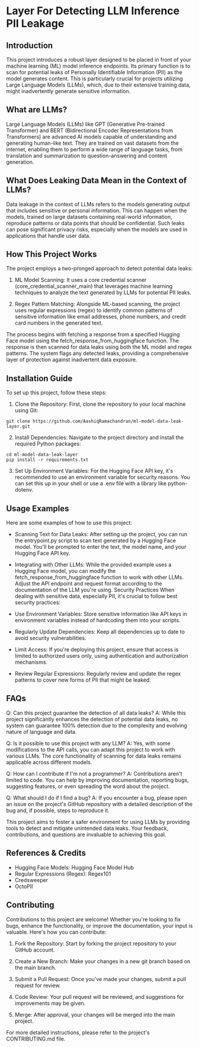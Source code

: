 # Layer For Detecting LLM Inference PII Leakage
## Introduction

This project introduces a robust layer designed to be placed in front of your machine learning (ML) model inference endpoints. Its primary function is to scan for potential leaks of Personally Identifiable Information (PII) as the model generates content. This is particularly crucial for projects utilizing Large Language Models (LLMs), which, due to their extensive training data, might inadvertently generate sensitive information.

## What are LLMs?
Large Language Models (LLMs) like GPT (Generative Pre-trained Transformer) and BERT (Bidirectional Encoder Representations from Transformers) are advanced AI models capable of understanding and generating human-like text. They are trained on vast datasets from the internet, enabling them to perform a wide range of language tasks, from translation and summarization to question-answering and content generation.

## What Does Leaking Data Mean in the Context of LLMs?
Data leakage in the context of LLMs refers to the models generating output that includes sensitive or personal information. This can happen when the models, trained on large datasets containing real-world information, reproduce patterns or data points that should be confidential. Such leaks can pose significant privacy risks, especially when the models are used in applications that handle user data.

## How This Project Works
The project employs a two-pronged approach to detect potential data leaks:

1. ML Model Scanning: It uses a core credential scanner (core_credential_scanner_main) that leverages machine learning techniques to analyze the text generated by LLMs for potential PII leaks.

2. Regex Pattern Matching: Alongside ML-based scanning, the project uses regular expressions (regex) to identify common patterns of sensitive information like email addresses, phone numbers, and credit card numbers in the generated text.

The process begins with fetching a response from a specified Hugging Face model using the fetch_response_from_huggingface function. The response is then scanned for data leaks using both the ML model and regex patterns. The system flags any detected leaks, providing a comprehensive layer of protection against inadvertent data exposure.

## Installation Guide
To set up this project, follow these steps:

1. Clone the Repository: First, clone the repository to your local machine using Git:
```
git clone https://github.com/AashiqRamachandran/ml-model-data-leak-layer.git
```
2. Install Dependencies: Navigate to the project directory and install the required Python packages:
```
cd ml-model-data-leak-layer
pip install -r requirements.txt
```
3. Set Up Environment Variables: For the Hugging Face API key, it's recommended to use an environment variable for security reasons. You can set this up in your shell or use a .env file with a library like python-dotenv.

## Usage Examples
Here are some examples of how to use this project:

- Scanning Text for Data Leaks:
After setting up the project, you can run the entrypoint.py script to scan text generated by a Hugging Face model. You'll be prompted to enter the text, the model name, and your Hugging Face API key.

- Integrating with Other LLMs:
While the provided example uses a Hugging Face model, you can modify the fetch_response_from_huggingface function to work with other LLMs. Adjust the API endpoint and request format according to the documentation of the LLM you're using.
Security Practices
When dealing with sensitive data, especially PII, it's crucial to follow best security practices:

- Use Environment Variables: Store sensitive information like API keys in environment variables instead of hardcoding them into your scripts.

- Regularly Update Dependencies: Keep all dependencies up to date to avoid security vulnerabilities.

- Limit Access: If you're deploying this project, ensure that access is limited to authorized users only, using authentication and authorization mechanisms.

- Review Regular Expressions: Regularly review and update the regex patterns to cover new forms of PII that might be leaked.

## FAQs

Q: Can this project guarantee the detection of all data leaks?
A: While this project significantly enhances the detection of potential data leaks, no system can guarantee 100% detection due to the complexity and evolving nature of language and data.

Q: Is it possible to use this project with any LLM?
A: Yes, with some modifications to the API calls, you can adapt this project to work with various LLMs. The core functionality of scanning for data leaks remains applicable across different models.

Q: How can I contribute if I'm not a programmer?
A: Contributions aren't limited to code. You can help by improving documentation, reporting bugs, suggesting features, or even spreading the word about the project.

Q: What should I do if I find a bug?
A: If you encounter a bug, please open an issue on the project's GitHub repository with a detailed description of the bug and, if possible, steps to reproduce it.

This project aims to foster a safer environment for using LLMs by providing tools to detect and mitigate unintended data leaks. Your feedback, contributions, and questions are invaluable to achieving this goal.

## References & Credits
- Hugging Face Models: Hugging Face Model Hub
- Regular Expressions (Regex): Regex101
- Credsweeper
- OctoPII

## Contributing
Contributions to this project are welcome! Whether you're looking to fix bugs, enhance the functionality, or improve the documentation, your input is valuable. Here's how you can contribute:

1. Fork the Repository: Start by forking the project repository to your GitHub account.

2. Create a New Branch: Make your changes in a new git branch based on the main branch.

3. Submit a Pull Request: Once you've made your changes, submit a pull request for review.

4. Code Review: Your pull request will be reviewed, and suggestions for improvements may be given.

5. Merge: After approval, your changes will be merged into the main project.

For more detailed instructions, please refer to the project's CONTRIBUTING.md file.
